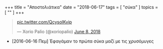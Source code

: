 +++
title = "Αποστολιάτικα"
date = "2018-06-17"
tags = [ "σύκα" ]
topics = [ "" ]
+++

<blockquote class="twitter-tweet" data-lang="en"><p lang="und" dir="ltr"><a href="https://t.co/QcysolKvip">pic.twitter.com/QcysolKvip</a></p>&mdash; Xorio Palio (@xoriopalio) <a href="https://twitter.com/xoriopalio/status/1004980249023610880?ref_src=twsrc%5Etfw">June 8, 2018</a></blockquote>
<script async src="https://platform.twitter.com/widgets.js" charset="utf-8"></script>

-   <span class="timestamp-wrapper"><span class="timestamp">[2016-06-16 Πεμ] </span></span> Έφαγάμαν το πρώτα σύκα μαζί με τις χρυσόμυγες
